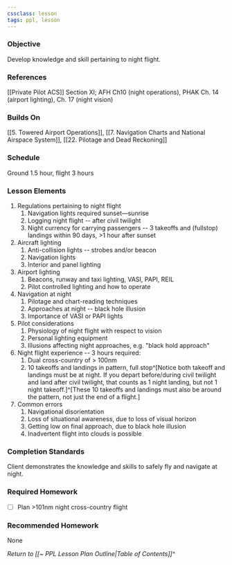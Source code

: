 ```yaml
---
cssclass: lesson
tags: ppl, lesson
---
```

### Objective
Develop knowledge and skill pertaining to night flight.

### References
[[Private Pilot ACS]] Section XI; AFH Ch10 (night operations), PHAK Ch. 14 (airport lighting), Ch. 17 (night vision)

### Builds On
[[5. Towered Airport Operations]], [[7. Navigation Charts and National Airspace System]], [[22. Pilotage and Dead Reckoning]]

### Schedule
Ground 1.5 hour, flight 3 hours

### Lesson Elements
1. Regulations pertaining to night flight
	1. Navigation lights required sunset—sunrise
	2. Logging night flight -- after civil twilight
	3. Night currency for carrying passengers -- 3 takeoffs and (fullstop) landings within 90 days, >1 hour after sunset
2. Aircraft lighting
	1. Anti-collision lights -- strobes and/or beacon
	2. Navigation lights
	3. Interior and panel lighting
3. Airport lighting
	1. Beacons, runway and taxi lighting, VASI, PAPI, REIL
	2. Pilot controlled lighting and how to operate
4. Navigation at night
	1. Pilotage and chart-reading techniques
	2. Approaches at night -- black hole illusion
	3. Importance of VASI or PAPI lights
5. Pilot considerations
	1. Physiology of night flight with respect to vision
	2. Personal lighting equipment
	3. Illusions affecting night approaches, e.g. "black hold approach"
6. Night flight experience -- 3 hours required:
	1. Dual cross-country of > 100nm
	2. 10 takeoffs and landings in pattern, full stop^[Notice both takeoff and landings must be at night. If you depart before/during civil twilight and land after civil twilight, that counts as 1 night landing, but not 1 night takeoff.]^[These 10 takeoffs and landings must also be around the pattern, not just the end of a flight.]
7. Common errors
	1. Navigational disorientation
	2. Loss of situational awareness, due to loss of visual horizon
	3. Getting low on final approach, due to black hole illusion
	4. Inadvertent flight into clouds is possible

### Completion Standards
Client demonstrates the knowledge and skills to safely fly and navigate at night.

### Required Homework
 
- [ ] Plan >101nm night cross-country flight

### Recommended Homework
None 

*Return to [[~ PPL Lesson Plan Outline|Table of Contents]]^*